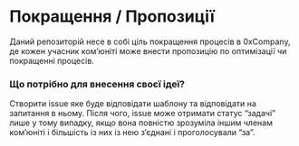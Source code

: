 # Покращення / Пропозиції

Даний репозиторій несе в собі ціль покращення процесів в 0хCompany, де кожен учасник ком’юніті може внести пропозицію по оптимізації чи покращенні процесів.

### Що потрібно для внесення своєї ідеї?
Створити issue яке буде відповідати шаблону та відповідати на запитання в ньому. 
Після чого, issue може отримати статус “задачі” лише у тому випадку, якщо вона повністю зрозуміла іншим членам ком’юніті і більшість із них із нею з’єднані і проголосували “за”.
